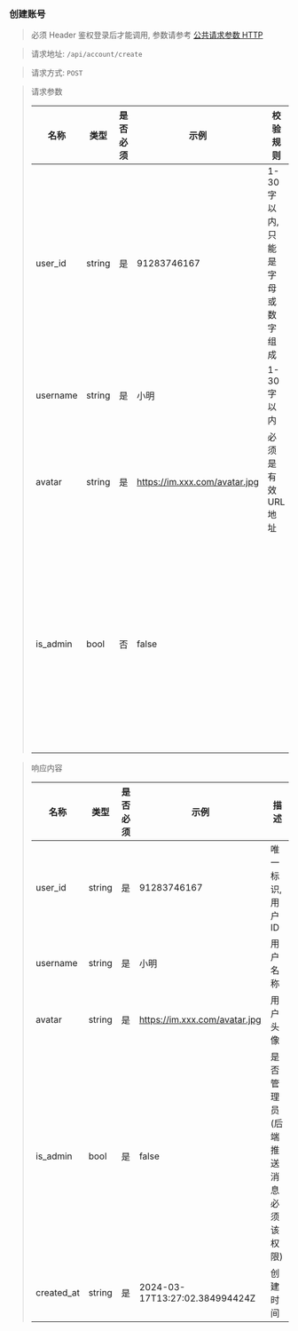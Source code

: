 ### 创建账号 

> 必须 Header 鉴权登录后才能调用, 参数请参考 [公共请求参数 HTTP](/post/common?id=http)

> 请求地址: `/api/account/create`

> 请求方式: `POST`

> 请求参数
>
> | 名称       | 类型     | 是否必须 | 示例                            | 校验规则               | 描述                 |
> |----------|--------|------|-------------------------------|--------------------|--------------------|
> | user_id  | string | 是    | 91283746167                   | 1-30字以内,只能是字母或数字组成 | 唯一标识, 用户ID         |
> | username | string | 是    | 小明                            | 1-30字以内            | 用户名称               |
> | avatar   | string | 是    | https://im.xxx.com/avatar.jpg | 必须是有效URL地址         | 用户头像               |
> | is_admin | bool   | 否    | false                         |                    | 是否管理员(后端推送消息必须该权限) |

> 响应内容
>
> | 名称         | 类型     | 是否必须 | 示例                             | 描述                 |
> |------------|--------|------|--------------------------------|--------------------|
> | user_id    | string | 是    | 91283746167                    | 唯一标识, 用户ID         |
> | username   | string | 是    | 小明                             | 用户名称               |
> | avatar     | string | 是    | https://im.xxx.com/avatar.jpg  | 用户头像               |
> | is_admin   | bool   | 是    | false                          | 是否管理员(后端推送消息必须该权限) |
> | created_at | string | 是    | 2024-03-17T13:27:02.384994424Z | 创建时间               |
